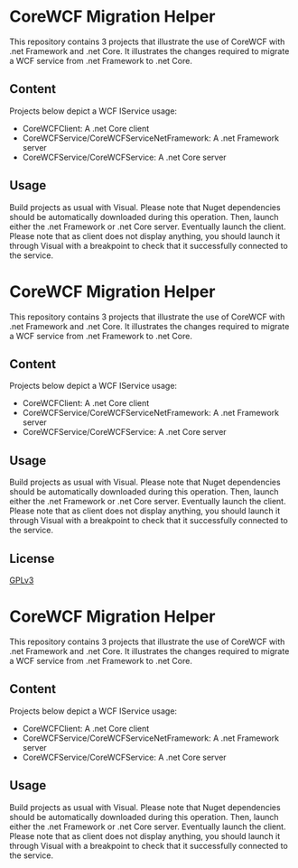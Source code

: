
# CoreWCF Migration Helper

This repository contains 3 projects that illustrate the use of CoreWCF with .net Framework and .net Core. It illustrates the changes required to migrate a WCF service from .net Framework to .net Core.

## Content

Projects below depict a WCF IService usage:
* CoreWCFClient: A .net Core client
* CoreWCFService/CoreWCFServiceNetFramework: A .net Framework server
* CoreWCFService/CoreWCFService: A .net Core server

## Usage
Build projects as usual with Visual. Please note that Nuget dependencies should be automatically downloaded during this operation. Then, launch either the .net Framework or .net Core server. Eventually launch the client. Please note that as client does not display anything, you should launch it through Visual with a breakpoint to check that it successfully connected to the service.


# CoreWCF Migration Helper

This repository contains 3 projects that illustrate the use of CoreWCF with .net Framework and .net Core. It illustrates the changes required to migrate a WCF service from .net Framework to .net Core.

## Content

Projects below depict a WCF IService usage:
* CoreWCFClient: A .net Core client
* CoreWCFService/CoreWCFServiceNetFramework: A .net Framework server
* CoreWCFService/CoreWCFService: A .net Core server

## Usage
Build projects as usual with Visual. Please note that Nuget dependencies should be automatically downloaded during this operation. Then, launch either the .net Framework or .net Core server. Eventually launch the client. Please note that as client does not display anything, you should launch it through Visual with a breakpoint to check that it successfully connected to the service.


## License

[GPLv3](https://choosealicense.com/licenses/gpl-3.0/)


# CoreWCF Migration Helper

This repository contains 3 projects that illustrate the use of CoreWCF with .net Framework and .net Core. It illustrates the changes required to migrate a WCF service from .net Framework to .net Core.

## Content

Projects below depict a WCF IService usage:
* CoreWCFClient: A .net Core client
* CoreWCFService/CoreWCFServiceNetFramework: A .net Framework server
* CoreWCFService/CoreWCFService: A .net Core server

## Usage
Build projects as usual with Visual. Please note that Nuget dependencies should be automatically downloaded during this operation. Then, launch either the .net Framework or .net Core server. Eventually launch the client. Please note that as client does not display anything, you should launch it through Visual with a breakpoint to check that it successfully connected to the service.

